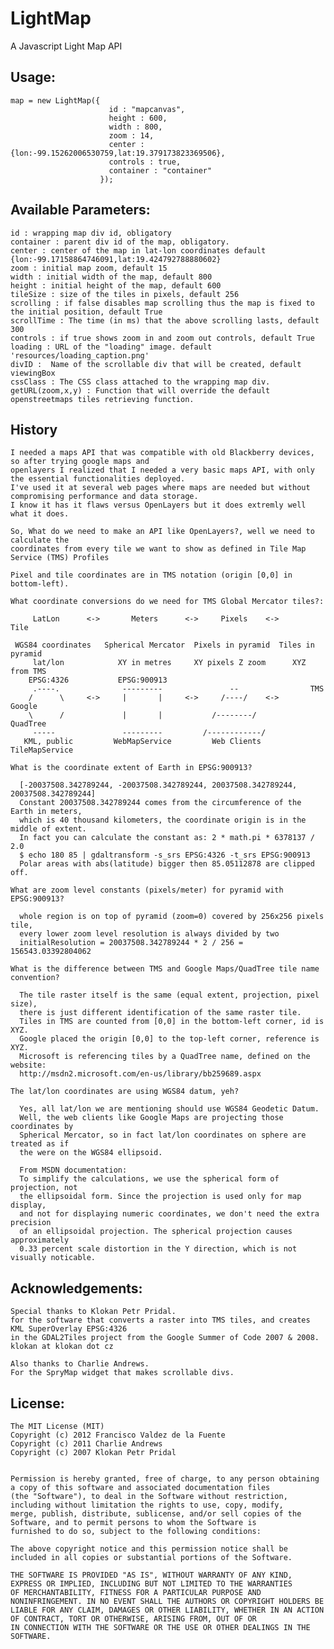 LightMap
========

A Javascript Light Map API


Usage:
-------------

    map = new LightMap({
                          id : "mapcanvas",
                          height : 600,
                          width : 800,
                          zoom : 14,
                          center : {lon:-99.15262006530759,lat:19.379173823369506},
                          controls : true,
                          container : "container" 
                        });


Available Parameters:
-------------

    id : wrapping map div id, obligatory
    container : parent div id of the map, obligatory.
    center : center of the map in lat-lon coordinates default {lon:-99.17158864746091,lat:19.424792788880602}
    zoom : initial map zoom, default 15
    width : initial width of the map, default 800
    height : initial height of the map, default 600
    tileSize : size of the tiles in pixels, default 256
    scrolling : if false disables map scrolling thus the map is fixed to the initial position, default True
    scrollTime : The time (in ms) that the above scrolling lasts, default 300
    controls : if true shows zoom in and zoom out controls, default True
    loading : URL of the "loading" image. default 'resources/loading_caption.png'
    divID :  Name of the scrollable div that will be created, default viewingBox
    cssClass : The CSS class attached to the wrapping map div.
    getURL(zoom,x,y) : Function that will override the default openstreetmaps tiles retrieving function. 


History
-------------

    I needed a maps API that was compatible with old Blackberry devices, so after trying google maps and 
    openlayers I realized that I needed a very basic maps API, with only the essential functionalities deployed.
    I've used it at several web pages where maps are needed but without compromising performance and data storage.
    I know it has it flaws versus OpenLayers but it does extremly well what it does.

    So, What do we need to make an API like OpenLayers?, well we need to calculate the 
    coordinates from every tile we want to show as defined in Tile Map Service (TMS) Profiles

    Pixel and tile coordinates are in TMS notation (origin [0,0] in bottom-left).

    What coordinate conversions do we need for TMS Global Mercator tiles?:

         LatLon      <->       Meters      <->     Pixels    <->       Tile     

     WGS84 coordinates   Spherical Mercator  Pixels in pyramid  Tiles in pyramid
         lat/lon            XY in metres     XY pixels Z zoom      XYZ from TMS 
        EPSG:4326           EPSG:900913                                         
         .----.              ---------               --                TMS      
        /      \     <->     |       |     <->     /----/    <->      Google    
        \      /             |       |           /--------/          QuadTree   
         -----               ---------         /------------/                   
       KML, public         WebMapService         Web Clients      TileMapService

    What is the coordinate extent of Earth in EPSG:900913?

      [-20037508.342789244, -20037508.342789244, 20037508.342789244, 20037508.342789244]
      Constant 20037508.342789244 comes from the circumference of the Earth in meters,
      which is 40 thousand kilometers, the coordinate origin is in the middle of extent.
      In fact you can calculate the constant as: 2 * math.pi * 6378137 / 2.0
      $ echo 180 85 | gdaltransform -s_srs EPSG:4326 -t_srs EPSG:900913
      Polar areas with abs(latitude) bigger then 85.05112878 are clipped off.

    What are zoom level constants (pixels/meter) for pyramid with EPSG:900913?

      whole region is on top of pyramid (zoom=0) covered by 256x256 pixels tile,
      every lower zoom level resolution is always divided by two
      initialResolution = 20037508.342789244 * 2 / 256 = 156543.03392804062

    What is the difference between TMS and Google Maps/QuadTree tile name convention?

      The tile raster itself is the same (equal extent, projection, pixel size),
      there is just different identification of the same raster tile.
      Tiles in TMS are counted from [0,0] in the bottom-left corner, id is XYZ.
      Google placed the origin [0,0] to the top-left corner, reference is XYZ.
      Microsoft is referencing tiles by a QuadTree name, defined on the website:
      http://msdn2.microsoft.com/en-us/library/bb259689.aspx

    The lat/lon coordinates are using WGS84 datum, yeh?

      Yes, all lat/lon we are mentioning should use WGS84 Geodetic Datum.
      Well, the web clients like Google Maps are projecting those coordinates by
      Spherical Mercator, so in fact lat/lon coordinates on sphere are treated as if
      the were on the WGS84 ellipsoid.
     
      From MSDN documentation:
      To simplify the calculations, we use the spherical form of projection, not
      the ellipsoidal form. Since the projection is used only for map display,
      and not for displaying numeric coordinates, we don't need the extra precision
      of an ellipsoidal projection. The spherical projection causes approximately
      0.33 percent scale distortion in the Y direction, which is not visually noticable.


Acknowledgements:
-------------
    Special thanks to Klokan Petr Pridal.
    for the software that converts a raster into TMS tiles, and creates KML SuperOverlay EPSG:4326
    in the GDAL2Tiles project from the Google Summer of Code 2007 & 2008. klokan at klokan dot cz

    Also thanks to Charlie Andrews.
    For the SpryMap widget that makes scrollable divs.


License:
-------------


    The MIT License (MIT)
    Copyright (c) 2012 Francisco Valdez de la Fuente
    Copyright (c) 2011 Charlie Andrews
    Copyright (c) 2007 Klokan Petr Pridal


    Permission is hereby granted, free of charge, to any person obtaining a copy of this software and associated documentation files 
    (the "Software"), to deal in the Software without restriction, including without limitation the rights to use, copy, modify, 
    merge, publish, distribute, sublicense, and/or sell copies of the Software, and to permit persons to whom the Software is 
    furnished to do so, subject to the following conditions:

    The above copyright notice and this permission notice shall be included in all copies or substantial portions of the Software.

    THE SOFTWARE IS PROVIDED "AS IS", WITHOUT WARRANTY OF ANY KIND, EXPRESS OR IMPLIED, INCLUDING BUT NOT LIMITED TO THE WARRANTIES 
    OF MERCHANTABILITY, FITNESS FOR A PARTICULAR PURPOSE AND NONINFRINGEMENT. IN NO EVENT SHALL THE AUTHORS OR COPYRIGHT HOLDERS BE 
    LIABLE FOR ANY CLAIM, DAMAGES OR OTHER LIABILITY, WHETHER IN AN ACTION OF CONTRACT, TORT OR OTHERWISE, ARISING FROM, OUT OF OR 
    IN CONNECTION WITH THE SOFTWARE OR THE USE OR OTHER DEALINGS IN THE SOFTWARE.



